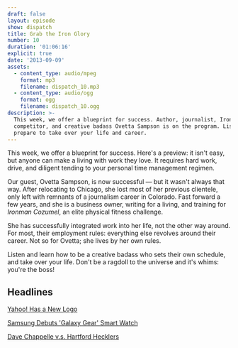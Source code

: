 ```yaml
---
draft: false
layout: episode
show: dispatch
title: Grab the Iron Glory
number: 10
duration: '01:06:16'
explicit: true
date: '2013-09-09'
assets:
  - content_type: audio/mpeg
    format: mp3
    filename: dispatch_10.mp3
  - content_type: audio/ogg
    format: ogg
    filename: dispatch_10.ogg
description: >-
  This week, we offer a blueprint for success. Author, journalist, Ironman
  competitor, and creative badass Ovetta Sampson is on the program. Listen, and
  prepare to take over your life and career.
---
```

This week, we offer a blueprint for success. Here's a preview: it isn't easy, but anyone can make a living with work they love. It requires hard work, drive, and diligent tending to your personal time management regimen.

Our guest, Ovetta Sampson, is now successful &mdash; but it wasn't always that way. After relocating to Chicago, she lost most of her previous clientele, only left with remnants of a journalism career in Colorado. Fast forward a few years, and she is a business owner, writing for a living, and training for *Ironman Cozumel*, an elite physical fitness challenge.

She has successfully integrated work into her life, not the other way around. For most, their employment rules: everything else revolves around their career. Not so for Ovetta; she lives by her own rules.

Listen and learn how to be a creative badass who sets their own schedule, and take over your life. Don't be a ragdoll to the universe and it's whims: you're the boss!

## Headlines

[Yahoo! Has a New Logo](http://www.theverge.com/2013/9/5/4696274/yahoo-reveals-its-new-logo)

[Samsung Debuts 'Galaxy Gear' Smart Watch](http://arstechnica.com/gadgets/2013/09/hands-on-with-the-samsung-galaxy-gear)

[Dave Chappelle v.s. Hartford Hecklers](http://www.avclub.com/articles/heres-audio-of-dave-chappelle-explaining-hartford,102501)